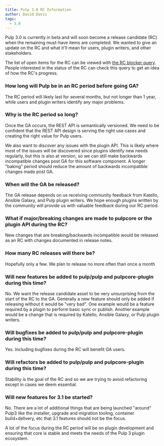 ```yaml
---
title: Pulp 3.0 RC Information
author: David Davis
tags:
  - 3.0
---
```


Pulp 3.0 is currently in beta and will soon become a release candidate (RC) when the remaining must-have items are completed. We wanted to give an update on the RC and what it'll mean for users, plugin writers, and other stakeholders.

The list of open items for the RC can be viewed with [the RC blocker query](https://pulp.plan.io/issues?query_id=121). People interested in the status of the RC can check this query to get an idea of how the RC's progress.


### How long will Pulp be in an RC period before going GA?

The RC period will likely last for several months, but not longer than 1 year, while users and plugin writers identify any major problems.


### Why is the RC period so long?

Once the GA occurs, the REST API is semantically versioned. We need to be confident that the REST API design is serving the right use cases and creating the right value for Pulp users.

We also want to discover any issues with the plugin API. This is likely where most of the issues will be discovered since plugins identify new needs regularly, but this is also at version, so we can still make backwards incompatible changes post GA for this software component. A longer "baking" period should reduce the amount of backwards incompatible changes made post GA.


### When will the GA be released?

The GA release depends on us receiving community feedback from Katello, Ansible Galaxy,  and Pulp plugin writers. We hope enough plugins written by the community will provide us with valuable feedback during our RC period.


### What if major/breaking changes are made to pulpcore or the plugin API during the RC?

New changes that are breaking/backwards incompatible would be released as an RC with changes documented in release notes.


### How many RC releases will there be?

Hopefully only a few. We plan to release no more often than once a month


### Will new features be added to pulp/pulp and pulpcore-plugin during this time?

No. We want the release candidate asset to be very unsurprising from the start of the RC to the GA. Generally a new feature should only be added if releasing without it would be "very bad". One example would be a feature required by a plugin to perform basic sync or publish. Another example would be a change that is required by Katello, Ansible Galaxy, or Pulp plugin writers.


### Will bugfixes be added to pulp/pulp and pulpcore-plugin during this time?

Yes. Including bugfixes during the RC will benefit GA users.


### Will refactors be added to pulp/pulp and pulpcore-plugin during this time?

Stability is the goal of the RC and so we are trying to avoid refactoring  except in cases we deem essential.


### Will new features for 3.1 be started?

No. There are a lot of additional things that are being launched "around" Pulp3 like the installer, upgrade and migration tooling, container build+delivery, etc that 3.1 features should not be the focus.

A lot of the focus during the RC period will be on plugin development and ensuring that core is stable and meets the needs of the Pulp 3 plugin ecosystem.
